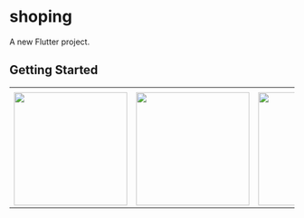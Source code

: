 # shoping

A new Flutter project.

## Getting Started

<table>
  <tr>
    <td></td>
     </tr>
  <tr>
    <td><img src="https://user-images.githubusercontent.com/121105558/211542469-af8c4ceb-f67c-4689-b277-a2725c10252a.png"style="width:200px;"></td>
    <td><img src="https://user-images.githubusercontent.com/121105558/211542476-ac17c7c4-c08f-4598-a3de-4eea5ea7f391.png"style="width:200px;"></td>
     <td><img src="https://user-images.githubusercontent.com/121105558/211542481-1aa4323c-d308-4e1b-b153-f458cd169190.png"style="width:200px;"></td>
  </tr>
  
